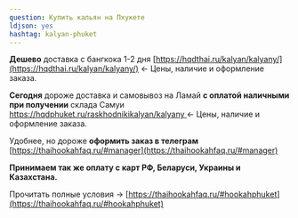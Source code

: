```yaml
---
question: Купить кальян на Пхукете
ldjson: yes
hashtag: kalyan-phuket
---
```


**Дешево** доставка с бангкока 1-2 дня [https://hqdthai.ru/kalyan/kalyany/](https://hqdthai.ru/kalyan/kalyany/) <- Цены, наличие и оформление заказа.

**Сегодня** дороже доставка и самовывоз на Ламай **с оплатой наличными при получении** склада Самуи [ https://hqdphuket.ru/raskhodnikikalyan/kalyany ]( https://hqdphuket.ru/raskhodnikikalyan/kalyany/)<- Цены, наличие и оформление заказа.

Удобнее, но дороже **оформить заказ в телеграм** [https://thaihookahfaq.ru/#manager](https://thaihookahfaq.ru/#manager)

**Принимаем так же оплату с карт РФ, Беларуси, Украины и Казахстана.**

Прочитать полные условия -> [https://thaihookahfaq.ru/#hookahphuket](https://thaihookahfaq.ru/#hookahphuket)
